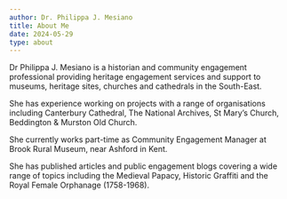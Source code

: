 ```yaml
---
author: Dr. Philippa J. Mesiano
title: About Me
date: 2024-05-29
type: about
---
```


Dr Philippa J. Mesiano is a historian and community engagement professional
providing heritage engagement services and support to museums, heritage sites,
churches and cathedrals in the South-East.

She has experience working on projects with a range of organisations including
Canterbury Cathedral, The National Archives, St Mary’s Church, Beddington &
Murston Old Church.

She currently works part-time as Community Engagement Manager at Brook Rural
Museum, near Ashford in Kent.

She has published articles and public engagement blogs covering a wide range of
topics including the Medieval Papacy, Historic Graffiti and the Royal Female
Orphanage (1758-1968).
